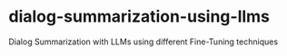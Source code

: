 # dialog-summarization-using-llms
Dialog Summarization with LLMs using different Fine-Tuning techniques
